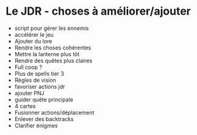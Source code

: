 # Le JDR - choses à améliorer/ajouter

+ script pour gérer les ennemis
+ accélérer le jeu
+ Ajouter du lore
+ Rendre les choses cohérentes
+ Mettre la lanterne plus tôt
+ Rendre des quêtes plus claires
+ Full coop ?
+ Plus de spells tier 3
+ Règles de vision
+ favoriser actions jdr
+ ajouter PNJ
+ guider quête principale
+ 4 cartes
+ Fusionner actions/déplacement
+ Enlever des backtracks
+ Clarifier énigmes